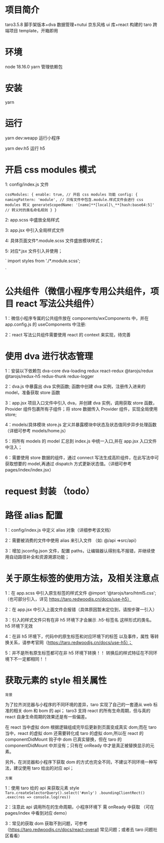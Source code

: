 # 项目简介

taro3.5.8 脚手架版本+dva 数据管理+nutui 京东风格 ui 库+react 构建的 taro 跨端项目 template，开箱即用

# 环境

node 18.16.0 yarn 管理依赖包

# 安装

yarn

# 运行

yarn dev:weapp 运行小程序

yarn dev:h5 运行 h5

# 开启 css modules 模式

1: config/index.js 文件

`cssModules: {
    enable: true, // 开启 css modules 功能
    config: {
    namingPattern: 'module', // 只有文件中包含.module.样式文件会进行 css modules 转义
    generateScopedName: '[name]**[local]\_**[hash:base64:5]' // 转义时的类名命名规则
    }
}`

2: app.scss 中盛放全局样式

3: app.jsx 中引入全局样式文件

4: 具体页面文件\*.module.scss 文件盛放模块样式；

5: 对应\*.jsx 文件引入并使用；

`
import styles from './\*.module.scss';

<div className={styles.btn}></div>
`

# 公共组件（微信小程序专用公共组件，项目 react 写法公共组件）

1：微信小程序专属的公共组件放在 components/wxComponents 中，并在 app.config.js 的 useComponents 中注册:

2：react 写法公共组件需要使用 react 的 context 来实现，待完善

# 使用 dva 进行状态管理

1：安装以下依赖包
dva-core dva-loading redux react-redux @tarojs/redux @tarojs/redux-h5 redux-thunk redux-logger

2：dva.js 中暴露出 dva 实例函数; 函数中创建 dva 实例，注册传入进来的 model，准备获取 store 函数

3：app.jsx 项目入口文件中引入 dva，并创建 dva 实例，调用获取 store 函数，Provider 组件包裹所有子组件；将 store 数据传入 Provider 组件，实现全局使用 store;

4：models/具体模块 store.js 定义并暴露模块中状态及状态值同步异步处理函数（详细可参考 models/home.js）

5：将所有 models 的 model 汇总到 index.js 中统一入口,并在 app.jsx 入口文件中注入；

6：需要使用 store 数据的组件，通过 connect 写法生成高阶组件，在此写法中可获取想要的 model,再通过 dispatch 方式更新状态值。（详细可参考 pages/index/index.jsx）

# request 封装 （todo）

# 路径 alias 配置

1：config/index.js 中定义 alias 对象（详细参考该文档）

2：需要被消费的文件中使用 alias 来引入文件 （如: @/api =>src/api）

3：增加 jsconfig.json 文件，配置 paths，让编辑器认得别名不报错，并继续使用自动路径补全和资源溯源功能；

# 关于原生标签的使用方法，及相关注意点

1：在 app.scss 中引入原生标签的样式文件 @import '@tarojs/taro/html5.css';（也可部分引入，详见 https://taro.redwoodjs.cn/docs/use-h5）

2：在 app.jsx 中引入上面文件会报错（具体原因暂未定位到，请按步骤一引入）

3：引入的样式文件只有在非 h5 环境下才会展示 .h5-标签名 这样形式的类名。h5 环境下无效

4：在非 h5 环境下，代码中的原生标签和对应环境下的标签 以及事件，属性 等转换关系，请参考官网（https://taro.redwoodjs.cn/docs/use-h5）；

5：并不是所有原生标签都可在非 h5 环境下转换！！ 转换后的样式特征在不同环境下不一定都相同！！

# 获取元素的 style 相关属性

    背景

为了拉齐浏览器与小程序的不同环境的差异，taro 实现了自己的一套遵从 web 标准的相关 dom 和 bom 的 api；
taro3 支持 react 的所有生命周期，但与真的 react 自身生命周期的效果还是有一些偏差。

在 react 当中虚拟 dom 根据逻辑组成完毕后更新到页面变成真实 dom;而在 taro 当中，react 的虚拟 dom 还需要转化成 taro 的虚拟 dom,所以在 react 的 componentDidMount 钩子中 dom 已真实替换，但在 taro 的 componentDidMount 中并没有；只有在 onReady 中才是真正被替换显示的元素。

另外，在浏览器和小程序下获取 dom 的方式也完全不同，不建议不同环境一种写法，建议使用 taro 给出的对应 api；

    方案

1：使用 taro 给的 api 来获取元素 style
`Taro.createSelectorQuery().select('#only')
      .boundingClientRect()
      .exec(res => console.log(res))`

2：注意此 api 调用所在的生命周期，小程序环境下 需 onReady 中获取 （可在 pages/index 中看到对应 demo）

3：常见的获取 dom 获取不到问题，可参考（https://taro.redwoodjs.cn/docs/react-overall 常见问题；或者去 taro 问题社区看看）
